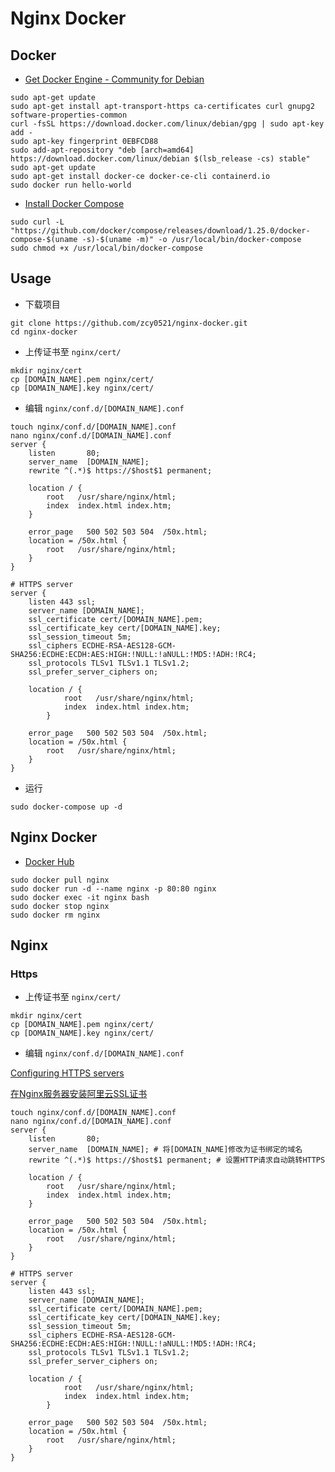 # Nginx Docker

## Docker

- [Get Docker Engine - Community for Debian](https://docs.docker.com/install/linux/docker-ce/debian/)

```shell script
sudo apt-get update
sudo apt-get install apt-transport-https ca-certificates curl gnupg2 software-properties-common
curl -fsSL https://download.docker.com/linux/debian/gpg | sudo apt-key add -
sudo apt-key fingerprint 0EBFCD88
sudo add-apt-repository "deb [arch=amd64] https://download.docker.com/linux/debian $(lsb_release -cs) stable"
sudo apt-get update
sudo apt-get install docker-ce docker-ce-cli containerd.io
sudo docker run hello-world
```
  
- [Install Docker Compose](https://docs.docker.com/compose/install/)

```shell script
sudo curl -L "https://github.com/docker/compose/releases/download/1.25.0/docker-compose-$(uname -s)-$(uname -m)" -o /usr/local/bin/docker-compose
sudo chmod +x /usr/local/bin/docker-compose
```

## Usage

- 下载项目

```shell script
git clone https://github.com/zcy0521/nginx-docker.git
cd nginx-docker
```

- 上传证书至 `nginx/cert/`

```shell script
mkdir nginx/cert
cp [DOMAIN_NAME].pem nginx/cert/
cp [DOMAIN_NAME].key nginx/cert/
```

- 编辑 `nginx/conf.d/[DOMAIN_NAME].conf`

```shell script
touch nginx/conf.d/[DOMAIN_NAME].conf
nano nginx/conf.d/[DOMAIN_NAME].conf
server {
    listen       80;
    server_name  [DOMAIN_NAME];
    rewrite ^(.*)$ https://$host$1 permanent;

    location / {
        root   /usr/share/nginx/html;
        index  index.html index.htm;
    }

    error_page   500 502 503 504  /50x.html;
    location = /50x.html {
        root   /usr/share/nginx/html;
    }
}

# HTTPS server
server {
    listen 443 ssl;
    server_name [DOMAIN_NAME];
    ssl_certificate cert/[DOMAIN_NAME].pem;
    ssl_certificate_key cert/[DOMAIN_NAME].key;
    ssl_session_timeout 5m;
    ssl_ciphers ECDHE-RSA-AES128-GCM-SHA256:ECDHE:ECDH:AES:HIGH:!NULL:!aNULL:!MD5:!ADH:!RC4;
    ssl_protocols TLSv1 TLSv1.1 TLSv1.2;
    ssl_prefer_server_ciphers on;

    location / {
            root   /usr/share/nginx/html;
            index  index.html index.htm;
        }
    
    error_page   500 502 503 504  /50x.html;
    location = /50x.html {
        root   /usr/share/nginx/html;
    }
}
```

- 运行

```shell script
sudo docker-compose up -d
```

## Nginx Docker

- [Docker Hub](https://hub.docker.com/_/nginx)

```shell script
sudo docker pull nginx
sudo docker run -d --name nginx -p 80:80 nginx
sudo docker exec -it nginx bash
sudo docker stop nginx
sudo docker rm nginx
```

## Nginx

### Https

- 上传证书至 `nginx/cert/`

```shell script
mkdir nginx/cert
cp [DOMAIN_NAME].pem nginx/cert/
cp [DOMAIN_NAME].key nginx/cert/
```

- 编辑 `nginx/conf.d/[DOMAIN_NAME].conf`

[Configuring HTTPS servers](http://nginx.org/en/docs/http/configuring_https_servers.html)

[在Nginx服务器安装阿里云SSL证书](https://help.aliyun.com/document_detail/98728.html)

```shell script
touch nginx/conf.d/[DOMAIN_NAME].conf
nano nginx/conf.d/[DOMAIN_NAME].conf
server {
    listen       80;
    server_name  [DOMAIN_NAME]; # 将[DOMAIN_NAME]修改为证书绑定的域名
    rewrite ^(.*)$ https://$host$1 permanent; # 设置HTTP请求自动跳转HTTPS

    location / {
        root   /usr/share/nginx/html;
        index  index.html index.htm;
    }

    error_page   500 502 503 504  /50x.html;
    location = /50x.html {
        root   /usr/share/nginx/html;
    }
}

# HTTPS server
server {
    listen 443 ssl;
    server_name [DOMAIN_NAME];
    ssl_certificate cert/[DOMAIN_NAME].pem;
    ssl_certificate_key cert/[DOMAIN_NAME].key;
    ssl_session_timeout 5m;
    ssl_ciphers ECDHE-RSA-AES128-GCM-SHA256:ECDHE:ECDH:AES:HIGH:!NULL:!aNULL:!MD5:!ADH:!RC4;
    ssl_protocols TLSv1 TLSv1.1 TLSv1.2;
    ssl_prefer_server_ciphers on;

    location / {
            root   /usr/share/nginx/html;
            index  index.html index.htm;
        }
    
    error_page   500 502 503 504  /50x.html;
    location = /50x.html {
        root   /usr/share/nginx/html;
    }
}
```
